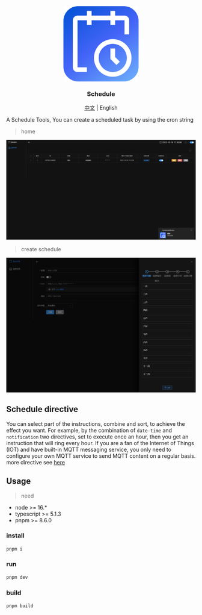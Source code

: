 <div align="center">
  <img src="./public/256x256.png" align="center" width="200" />
</div>
<h3 align="center">Schedule</h3>

<div style="text-align: center;width: 100%;">
  <a href="./README.zh-CN.md">中文</a> | <span>English</span>
</div>

A Schedule Tools, You can create a scheduled task by using the cron string
> home

![index page](./docs/banner1.png)

> create schedule

![index page](./docs/banner2.png)

## Schedule directive
You can select part of the instructions, combine and sort, to achieve the effect you want. For example, by the combination of `date-time` and `notification` two directives, set to execute once an hour, then you get an instruction that will ring every hour.
If you are a fan of the Internet of Things (IOT) and have built-in MQTT messaging service, you only need to configure your own MQTT service to send MQTT content on a regular basis.
more directive see [ here ](./docs/directive.md)

## Usage
> need
* node >= 16.*
* typescript >= 5.1.3
* pnpm >= 8.6.0

### install
```shell
pnpm i
```
### run
```sh
pnpm dev
```
### build
```sh
pnpm build
```
